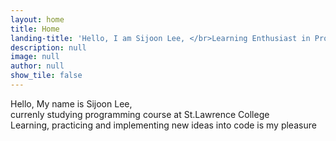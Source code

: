 ```yaml
---
layout: home
title: Home
landing-title: 'Hello, I am Sijoon Lee, </br>Learning Enthusiast in Programming'
description: null
image: null
author: null
show_tile: false
---
```


Hello, My name is Sijoon Lee,  
currenly studying programming course at St.Lawrence College  
Learning, practicing and implementing new ideas into code is my pleasure  

